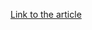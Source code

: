 [Link to the article](https://sector7.computest.nl/post/2023-04-technical-analysis-genesis-market/)

